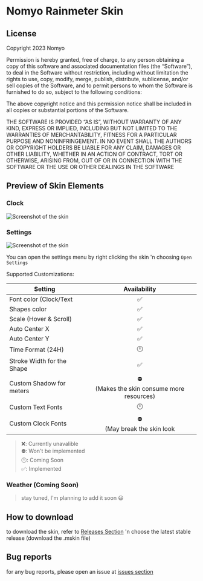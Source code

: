 # Nomyo Rainmeter Skin

## License

Copyright 2023 Nomyo

Permission is hereby granted, free of charge, to any person obtaining a copy of this software and associated documentation files (the “Software”), to deal in the Software without restriction, including without limitation the rights to use, copy, modify, merge, publish, distribute, sublicense, and/or sell copies of the Software, and to permit persons to whom the Software is furnished to do so, subject to the following conditions:

The above copyright notice and this permission notice shall be included in all copies or substantial portions of the Software.

THE SOFTWARE IS PROVIDED “AS IS”, WITHOUT WARRANTY OF ANY KIND, EXPRESS OR IMPLIED, INCLUDING BUT NOT LIMITED TO THE WARRANTIES OF MERCHANTABILITY, FITNESS FOR A PARTICULAR PURPOSE AND NONINFRINGEMENT. IN NO EVENT SHALL THE AUTHORS OR COPYRIGHT HOLDERS BE LIABLE FOR ANY CLAIM, DAMAGES OR OTHER LIABILITY, WHETHER IN AN ACTION OF CONTRACT, TORT OR OTHERWISE, ARISING FROM, OUT OF OR IN CONNECTION WITH THE SOFTWARE OR THE USE OR OTHER DEALINGS IN THE SOFTWARE

## Preview of Skin Elements

### Clock

<img style="display:flex;margin:auto;align-items:center;" alt="Screenshot of the skin" src="https://i.imgur.com/PbHkEeC.png">

### Settings

![Screenshot of the skin](https://i.imgur.com/bSDMTZp.png)

You can open the settings menu by right clicking the skin 'n choosing `Open Settings`

Supported Customizations:

| Setting                    | Availability       |
| -------------------------- | :----------------: |
| Font color  (Clock/Text    | :white_check_mark: |
| Shapes color               | :white_check_mark: |
| Scale (Hover & Scroll)     | :white_check_mark: |
| Auto Center  X             | :white_check_mark: |
| Auto Center  Y             | :white_check_mark: |
| Time Format (24H)          | 🕛                |
| Stroke Width for the Shape | :white_check_mark: |
| Custom Shadow for meters   | ​:no_entry:<br>(Makes the skin consume more resources) |
| Custom Text Fonts          | 🕛                |
| Custom Clock Fonts         | :no_entry:<br>(May break the skin look |

> :x:: Currently unavalible<br>⛔: Won't be implemented<br>:clock12:: Coming Soon<br>:white_check_mark:: Implemented

### Weather (Coming Soon)

> stay tuned, I'm planning to add it soon :smiley:

## How to download

to download the skin, refer to [Releases Section](https://github.com/just-matsuki/Nomyo/releases) 'n choose the latest stable release (download the .mskin file)

## Bug reports

for any bug reports, please open an issue at [issues section](https://github.com/itsmohamed205/Nomyo/issues)

